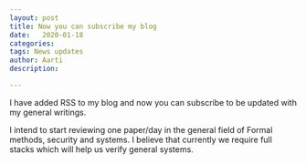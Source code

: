 ```yaml
---
layout: post
title: Now you can subscribe my blog
date:   2020-01-18
categories:
tags: News updates
author: Aarti
description:

---
```

I have added RSS to my blog and now you can subscribe to be updated with my general writings.

I intend to start reviewing one paper/day in the general field of Formal methods, security and systems. I believe that currently we require full stacks which will help us verify general systems. 
